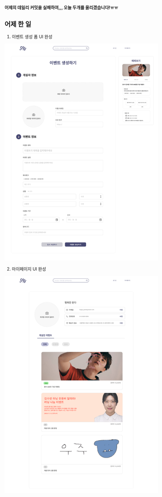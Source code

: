 #### 어제의 데일리 커밋을 실패하여,,, 오늘 두개를 올리겠습니다!ㅠㅠ

## 어제 한 일

1. 이벤트 생성 폼 UI 완성
<img src = "./이벤트 생성 폼.png">

2. 마이페이지 UI 완성
<img src = "./마이페이지.png">